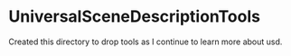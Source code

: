 # UniversalSceneDescriptionTools

Created this directory to drop tools as I continue to learn more about usd. 

